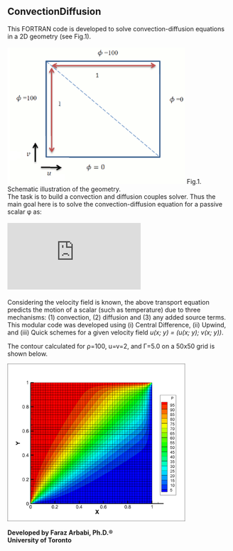 ## ConvectionDiffusion
This FORTRAN code is developed to solve convection-diffusion equations in a 2D geometry (see Fig.1). \
\
<img src="box.gif" width="400"> 
Fig.1. Schematic illustration of the geometry.
\
The task is to build a convection and diffusion couples solver. Thus the main goal here is to solve the convection-diffusion equation for a passive scalar φ as:\
\
![img](http://latex.codecogs.com/svg.latex?%5Crho%5Cmathbf%7Bu%7D%5Cnabla%5Cphi%3D%5CGamma%5Cnabla%5E2+%5Cphi%2BS_%7B%5Cphi%7D)\
\
Considering the velocity field is known, the above transport equation predicts the motion of a scalar (such as temperature) due to three mechanisms: (1) convection, (2) diffusion and (3) any added source terms. \
This modular code was developed using (i) Central Difference, (ii) Upwind, and (iii) Quick schemes for a given velocity field _u(x; y) = (u(x; y); v(x; y))_.

The contour calculated for ρ=100, u=v=2, and Г=5.0 on a 50x50 grid is shown below. 

<img src="result.png" width="400"> 

**Developed by Faraz Arbabi, Ph.D.®\
University of Toronto**
